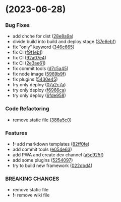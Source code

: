 #  (2023-06-28)


### Bug Fixes

* add chche for dist ([28e8a9a](https://gitlab.igem.org/2023/fudan/commit/28e8a9abb135d5f19a7515d85703b354fd6eb103))
* divide build into build and deploy stage ([37e6ebf](https://gitlab.igem.org/2023/fudan/commit/37e6ebf01fe50e603f7536333e60f0b9ecc17057))
* fix "only" keyword ([346c665](https://gitlab.igem.org/2023/fudan/commit/346c665ceb18da28f24fe4785af4411d845631a6))
* fix CI ([f9f1eb1](https://gitlab.igem.org/2023/fudan/commit/f9f1eb1f800360615c065aa408686a2551f95b56))
* fix CI ([92a07e4](https://gitlab.igem.org/2023/fudan/commit/92a07e47ff29c8f5959d222329503a0143e04514))
* fix CI ([2e3ae61](https://gitlab.igem.org/2023/fudan/commit/2e3ae61fad444246dd40471668b82ed0ff6bdabb))
* fix commit tools ([d7c5a45](https://gitlab.igem.org/2023/fudan/commit/d7c5a451b3d79e8fe3af3cb447554e382c010ee7))
* fix node image ([5969b9f](https://gitlab.igem.org/2023/fudan/commit/5969b9ff1dcc489cfc8b5c4bbc79f57050cafb28))
* fix plugins ([5430e45](https://gitlab.igem.org/2023/fudan/commit/5430e45d639e94709552eccf578f66d4ead42c4a))
* try only deploy ([07a2c7a](https://gitlab.igem.org/2023/fudan/commit/07a2c7ae8b5e7a86bca944540f79d9a3d13463dd))
* try only deploy ([f6966ca](https://gitlab.igem.org/2023/fudan/commit/f6966ca88fbc4d7f4fda2f8bf9cc672b6df4c858))
* try only deploy ([6fde958](https://gitlab.igem.org/2023/fudan/commit/6fde9583c4f9043e69d2b41147836ebd3b73752a))


### Code Refactoring

* remove static file ([386a5c0](https://gitlab.igem.org/2023/fudan/commit/386a5c02c067c808c1ccdcfd52ec9837d359f292))


### Features

* **!:** add markdown templates ([82ff0fe](https://gitlab.igem.org/2023/fudan/commit/82ff0fec433a84580bdf7454d6d79c172427a937))
* add commit tools ([e054e63](https://gitlab.igem.org/2023/fudan/commit/e054e6340bdb8e2d928afbd9b2f83d11b1bded57))
* add PWA and create dev channel ([a5c925f](https://gitlab.igem.org/2023/fudan/commit/a5c925f3a665a6a2435173a724ae57107e73e662))
* add some plugins ([5254097](https://gitlab.igem.org/2023/fudan/commit/52540976bbf7446c703e4ff1e614d0291a882fd1))
* try to build new framework ([022dbd4](https://gitlab.igem.org/2023/fudan/commit/022dbd4763a76db196c5c31cb00e0a48670c6f7c))


### BREAKING CHANGES

* remove static file
* **!:** remove wiki file



